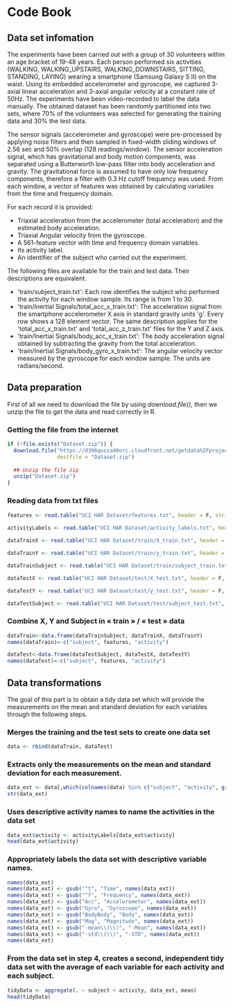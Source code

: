 # Code Book

## Data set infomation
The experiments have been carried out with a group of 30 volunteers within an age bracket of 19-48 years. Each person performed six activities (WALKING, WALKING_UPSTAIRS, WALKING_DOWNSTAIRS, SITTING, STANDING, LAYING) wearing a smartphone (Samsung Galaxy S II) on the waist. Using its embedded accelerometer and gyroscope, we captured 3-axial linear acceleration and 3-axial angular velocity at a constant rate of 50Hz. The experiments have been video-recorded to label the data manually. The obtained dataset has been randomly partitioned into two sets, where 70% of the volunteers was selected for generating the training data and 30% the test data. 


The sensor signals (accelerometer and gyroscope) were pre-processed by applying noise filters and then sampled in fixed-width sliding windows of 2.56 sec and 50% overlap (128 readings/window). The sensor acceleration signal, which has gravitational and body motion components, was separated using a Butterworth low-pass filter into body acceleration and gravity. The gravitational force is assumed to have only low frequency components, therefore a filter with 0.3 Hz cutoff frequency was used. From each window, a vector of features was obtained by calculating variables from the time and frequency domain.


For each record it is provided:
- Triaxial acceleration from the accelerometer (total acceleration) and the estimated body acceleration.
- Triaxial Angular velocity from the gyroscope. 
- A 561-feature vector with time and frequency domain variables. 
- Its activity label. 
- An identifier of the subject who carried out the experiment.


The following files are available for the train and test data. Their descriptions are equivalent. 

- 'train/subject_train.txt': Each row identifies the subject who performed the activity for each window sample. Its range is from 1 to 30. 
- 'train/Inertial Signals/total_acc_x_train.txt': The acceleration signal from the smartphone accelerometer X axis in standard gravity units 'g'. Every row shows a 128 element vector. The same description applies for the 'total_acc_x_train.txt' and 'total_acc_z_train.txt' files for the Y and Z axis. 
- 'train/Inertial Signals/body_acc_x_train.txt': The body acceleration signal obtained by subtracting the gravity from the total acceleration. 
- 'train/Inertial Signals/body_gyro_x_train.txt': The angular velocity vector measured by the gyroscope for each window sample. The units are radians/second. 



## Data preparation
First of all we need to download the file by using *download.file()*, then we unzip the file to get the data and read correctly in R.

### Getting the file from the internet
```r
if (!file.exists("Dataset.zip")) { 
  download.file("https://d396qusza40orc.cloudfront.net/getdata%2Fprojectfiles%2FUCI%20HAR%20Dataset.zip",
                destfile = "Dataset.zip")
  
  ## Unzip the file zip
  unzip("Dataset.zip")
}
```


### Reading data from txt files
```r
features <- read.table("UCI HAR Dataset/features.txt", header = F, stringsAsFactors = F) %>% pull(2)
    
activityLabels <- read.table("UCI HAR Dataset/activity_labels.txt", header = F, stringsAsFactors = F) %>% pull(2)

dataTrainX <- read.table("UCI HAR Dataset/train/X_train.txt", header = F, stringsAsFactors = F)

dataTrainY <- read.table("UCI HAR Dataset/train/y_train.txt", header = F, stringsAsFactors = F)

dataTrainSubject <- read.table("UCI HAR Dataset/train/subject_train.txt", header = F, stringsAsFactors = F)

dataTestX <- read.table("UCI HAR Dataset/test/X_test.txt", header = F, stringsAsFactors = F)

dataTestY <- read.table("UCI HAR Dataset/test/y_test.txt", header = F, stringsAsFactors = F)

dataTestSubject <- read.table("UCI HAR Dataset/test/subject_test.txt", header = F, stringsAsFactors = F)
```


### Combine X, Y and Subject in « train » / « test » data
```r
dataTrain<-data.frame(dataTrainSubject, dataTrainX, dataTrainY)
names(dataTrain)<-c("subject", features, "activity")

dataTest<-data.frame(dataTestSubject, dataTestX, dataTestY)
names(dataTest)<-c("subject", features, "activity")
```



## Data transformations
The goal of this part is to obtain a tidy data set which will provide the measurements on the mean and standard deviation for each variables through the following steps.
### Merges the training and the test sets to create one data set
```r
data <- rbind(dataTrain, dataTest)
```

### Extracts only the measurements on the mean and standard deviation for each measurement.
```r
data_ext <- data[,which(colnames(data) %in% c("subject", "activity", grep("mean\\(\\)|std\\(\\)", colnames(data), value=TRUE)))]
str(data_ext)
```

### Uses descriptive activity names to name the activities in the data set
```r
data_ext$activity <- activityLabels[data_ext$activity]
head(data_ext$activity)
```

### Appropriately labels the data set with descriptive variable names.
```r
names(data_ext)
names(data_ext) <- gsub("^t", "Time", names(data_ext))
names(data_ext) <- gsub("^f", "Frequency", names(data_ext))
names(data_ext) <- gsub("Acc", "Accelerometer", names(data_ext))
names(data_ext) <- gsub("Gyro", "Gyroscope", names(data_ext))
names(data_ext) <- gsub("BodyBody", "Body", names(data_ext))
names(data_ext) <- gsub("Mag", "Magnitude", names(data_ext))
names(data_ext) <- gsub("-mean\\(\\)", "-Mean", names(data_ext))
names(data_ext) <- gsub("-std\\(\\)", "-STD", names(data_ext))
names(data_ext)
```

### From the data set in step 4, creates a second, independent tidy data set with the average of each variable for each activity and each subject.
```r
tidyData <- aggregate(. ~ subject + activity, data_ext, mean)
head(tidyData)
```